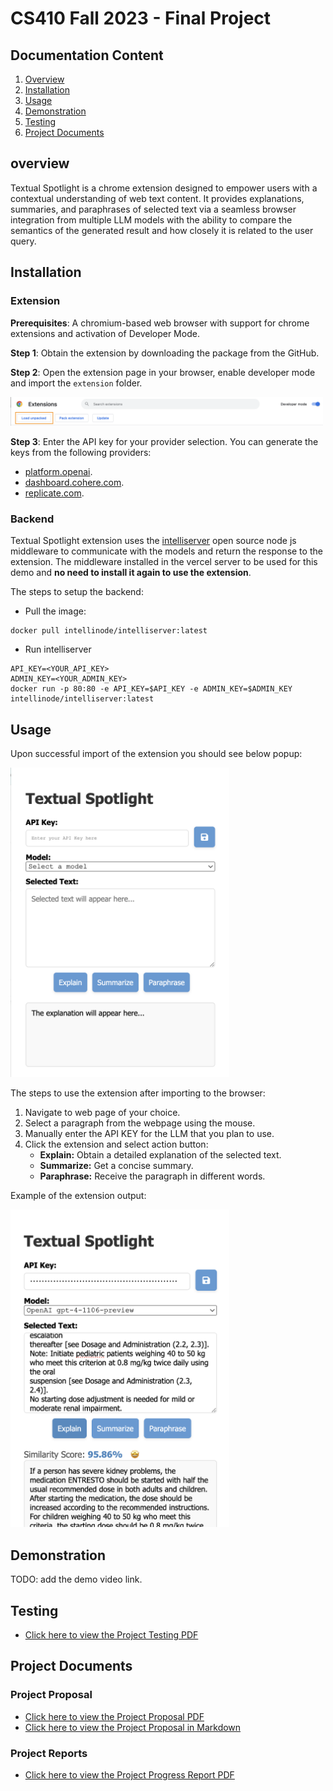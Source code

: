 # CS410 Fall 2023 - Final Project

## Documentation Content

1. [Overview](#overview)
2. [Installation](#installation)
3. [Usage](#usage)
4. [Demonstration](#demonstration)
5. [Testing](#testing)
5. [Project Documents](#project-documents)


## overview
Textual Spotlight is a chrome extension designed to empower users with a contextual understanding of web text content. It provides explanations, summaries, and paraphrases of selected text via a seamless browser integration from multiple LLM models with the ability to compare the semantics of the generated result and how closely it is related to the user query. 

## Installation

### Extension
**Prerequisites**: A chromium-based web browser with support for chrome extensions and activation of Developer Mode.

**Step 1**: Obtain the extension by downloading the package from the GitHub.

**Step 2**: Open the extension page in your browser, enable developer mode and import the `extension` folder. 

<img src="screenshots/extension_load.png" width="500em">

**Step 3**: Enter the API key for your provider selection. You can generate the keys from the following providers:
- [platform.openai](https://platform.openai.com/).
- [dashboard.cohere.com](https://dashboard.cohere.com/).
- [replicate.com](https://replicate.com/).

### Backend
Textual Spotlight extension uses the [intelliserver](https://github.com/intelligentnode/IntelliServer) open source node js middleware to communicate with the models and return the response to the extension. The middleware installed in the vercel server to be used for this demo and **no need to install it again to use the extension**.

The steps to setup the backend: 
- Pull the image:
```
docker pull intellinode/intelliserver:latest
```
- Run intelliserver
```
API_KEY=<YOUR_API_KEY>
ADMIN_KEY=<YOUR_ADMIN_KEY>
docker run -p 80:80 -e API_KEY=$API_KEY -e ADMIN_KEY=$ADMIN_KEY intellinode/intelliserver:latest
```

## Usage
Upon successful import of the extension you should see below popup:

<img src="screenshots/popup_default.png" width="350em">

The steps to use the extension after importing to the browser:
1. Navigate to web page of your choice.
2. Select a paragraph from the webpage using the mouse.
3. Manually enter the API KEY for the LLM that you plan to use.
4. Click the extension and select action button:
   - **Explain:** Obtain a detailed explanation of the selected text.
   - **Summarize:** Get a concise summary.
   - **Paraphrase:** Receive the paragraph in different words.

Example of the extension output:

<img src="screenshots/popup_openai.png" width="350em">

## Demonstration
TODO: add the demo video link.

## Testing
- [Click here to view the Project Testing PDF](./docs/CS410_Final_Project_Testing.pdf)

## Project Documents

### Project Proposal

- [Click here to view the Project Proposal PDF](./docs/CS410_Final_Project_Proposal.pdf)
- [Click here to view the Project Proposal in Markdown](./docs/CS410_Final_Project_Proposal.md)

### Project Reports

- [Click here to view the Project Progress Report PDF](./docs/%20CS410_Final_Project_Progress_Report.pdf)




